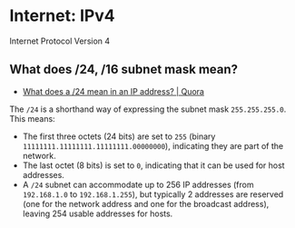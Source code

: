 # Internet: IPv4

Internet Protocol Version 4

## What does /24, /16 subnet mask mean?

- [What does a /24 mean in an IP address? | Quora](https://www.quora.com/What-does-a-24-mean-in-an-IP-address)

The `/24` is a shorthand way of expressing the subnet mask `255.255.255.0`. This means:

- The first three octets (24 bits) are set to `255` (binary `11111111.11111111.11111111.00000000`), indicating they are part of the network.
- The last octet (8 bits) is set to `0`, indicating that it can be used for host addresses.
- A `/24` subnet can accommodate up to 256 IP addresses (from `192.168.1.0` to `192.168.1.255`), but typically 2 addresses are reserved (one for the network address and one for the broadcast address), leaving 254 usable addresses for hosts.